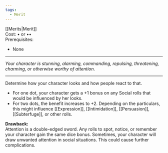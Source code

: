 ```yaml
---
tags:
  - Merit
---
```


[[Merits|Merit]]\
Cost: • or ••\
Prerequisites:
- None

---

_Your character is stunning, alarming, commanding, repulsing, threatening, charming, or otherwise worthy of attention._

---

Determine how your character looks and how people react to that.
- For one dot, your character gets a +1 bonus on any Social rolls that would be influenced by her looks.
- For two dots, the benefit increases to +2. Depending on the particulars, this might influence [[Expression]], [[Intimidation]], [[Persuasion]], [[Subterfuge]], or other rolls.

**Drawback:**\
Attention is a double-edged sword. Any rolls to spot, notice, or remember your character gain the same dice bonus. Sometimes, your character will draw unwanted attention in social situations. This could cause further complications.